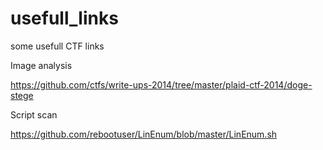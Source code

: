 # usefull_links
some usefull CTF links

Image analysis

https://github.com/ctfs/write-ups-2014/tree/master/plaid-ctf-2014/doge-stege

Script scan

https://github.com/rebootuser/LinEnum/blob/master/LinEnum.sh
